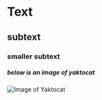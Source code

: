 # Text
## subtext
### smaller subtext

##### below is an image of yaktocat
![Image of Yaktocat](https://octodex.github.com/images/yaktocat.png)
